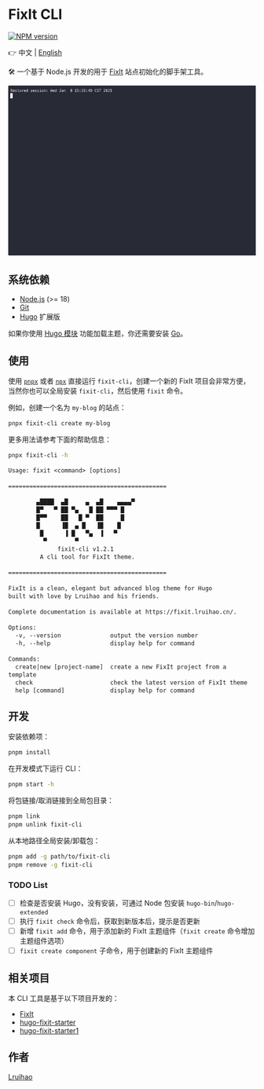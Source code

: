 # FixIt CLI

[![NPM version](https://img.shields.io/npm/v/fixit-cli.svg)](https://www.npmjs.com/package/fixit-cli)

👉 中文 | [English](README.en.md)

🛠️ 一个基于 Node.js 开发的用于 [FixIt](https://github.com/hugo-fixit/FixIt) 站点初始化的脚手架工具。

[![asciicast](fixit-cli.gif)](https://asciinema.org/a/697494)

## 系统依赖

- [Node.js](https://nodejs.org/) (>= 18)
- [Git](https://git-scm.com/)
- [Hugo](https://gohugo.io/) 扩展版

如果你使用 [Hugo 模块](https://gohugo.io/hugo-modules/) 功能加载主题，你还需要安装 [Go](https://golang.org/dl/)。

## 使用

使用 [`pnpx`](https://pnpm.io/cli/dlx) 或者 [`npx`](https://docs.npmjs.com/cli/v11/commands/npx) 直接运行 `fixit-cli`，创建一个新的 FixIt 项目会非常方便，当然你也可以全局安装 `fixit-cli`，然后使用 `fixit` 命令。

例如，创建一个名为 `my-blog` 的站点：

```bash
pnpx fixit-cli create my-blog
```

更多用法请参考下面的帮助信息：

```bash
pnpx fixit-cli -h
```

```plain
Usage: fixit <command> [options]

=============================================

        ▄████  ▄█     ▄  ▄█    ▄▄▄▄▀
        █▀   ▀ ██ ▀▄   █ ██ ▀▀▀ █
        █▀▀    ██   █ ▀  ██     █
        █      ▐█  ▄ █   ▐█    █
         █      ▐ █   ▀▄  ▐   ▀
          ▀        ▀
              fixit-cli v1.2.1
         A cli tool for FixIt theme.

=============================================

FixIt is a clean, elegant but advanced blog theme for Hugo
built with love by Lruihao and his friends.

Complete documentation is available at https://fixit.lruihao.cn/.

Options:
  -v, --version              output the version number
  -h, --help                 display help for command

Commands:
  create|new [project-name]  create a new FixIt project from a template
  check                      check the latest version of FixIt theme
  help [command]             display help for command
```

## 开发

安装依赖项：

```bash
pnpm install
```

在开发模式下运行 CLI：

```bash
pnpm start -h
```

将包链接/取消链接到全局包目录：

```bash
pnpm link
pnpm unlink fixit-cli
```

从本地路径全局安装/卸载包：

```bash
pnpm add -g path/to/fixit-cli
pnpm remove -g fixit-cli
```

### TODO List

- [ ] 检查是否安装 Hugo，没有安装，可通过 Node 包安装 `hugo-bin`/`hugo-extended`
- [ ] 执行 `fixit check` 命令后，获取到新版本后，提示是否更新
- [ ] 新增 `fixit add` 命令，用于添加新的 FixIt 主题组件（`fixit create` 命令增加主题组件选项）
- [ ] `fixit create component` 子命令，用于创建新的 FixIt 主题组件

## 相关项目

本 CLI 工具是基于以下项目开发的：

- [FixIt](https://github.com/hugo-fixit/FixIt)
- [hugo-fixit-starter](https://github.com/hugo-fixit/hugo-fixit-starter)
- [hugo-fixit-starter1](https://github.com/hugo-fixit/hugo-fixit-starter1)

## 作者

[Lruihao](https://github.com/Lruihao "在 GitHub 上关注我")
